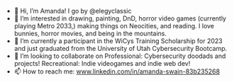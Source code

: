 - 👋 Hi, I’m Amanda! I go by @elegyclassic
- 👀 I’m interested in drawing, painting, DnD, horror video games (currently playing Metro 2033,) making things on Neocities, and reading. I love bunnies, horror movies, and being in the mountains.
- 🌱 I’m currently a participant in the WiCys Training Scholarship for 2023 and just graduated from the University of Utah Cybersecurity Bootcamp.
- 💞️ I’m looking to collaborate on
Professional: Cybersecurity doodads and projects!
Recreational: Indie videogames and indie web dev!
- 📫 How to reach me: www.linkedin.com/in/amanda-swain-83b235268

<!---
elegyclassic/elegyclassic is a ✨ special ✨ repository because its `README.md` (this file) appears on your GitHub profile.
You can click the Preview link to take a look at your changes.
--->
